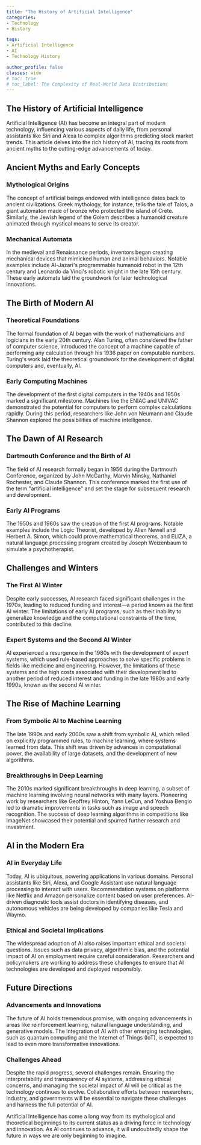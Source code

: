 ```yaml
---
title: "The History of Artificial Intelligence"
categories:
- Technology
- History

tags:
- Artificial Intelligence
- AI
- Technology History

author_profile: false
classes: wide
# toc: true
# toc_label: The Complexity of Real-World Data Distributions
---
```


## The History of Artificial Intelligence

Artificial Intelligence (AI) has become an integral part of modern technology, influencing various aspects of daily life, from personal assistants like Siri and Alexa to complex algorithms predicting stock market trends. This article delves into the rich history of AI, tracing its roots from ancient myths to the cutting-edge advancements of today.

## Ancient Myths and Early Concepts

### Mythological Origins

The concept of artificial beings endowed with intelligence dates back to ancient civilizations. Greek mythology, for instance, tells the tale of Talos, a giant automaton made of bronze who protected the island of Crete. Similarly, the Jewish legend of the Golem describes a humanoid creature animated through mystical means to serve its creator.

### Mechanical Automata

In the medieval and Renaissance periods, inventors began creating mechanical devices that mimicked human and animal behaviors. Notable examples include Al-Jazari's programmable humanoid robot in the 12th century and Leonardo da Vinci's robotic knight in the late 15th century. These early automata laid the groundwork for later technological innovations.

## The Birth of Modern AI

### Theoretical Foundations

The formal foundation of AI began with the work of mathematicians and logicians in the early 20th century. Alan Turing, often considered the father of computer science, introduced the concept of a machine capable of performing any calculation through his 1936 paper on computable numbers. Turing's work laid the theoretical groundwork for the development of digital computers and, eventually, AI.

### Early Computing Machines

The development of the first digital computers in the 1940s and 1950s marked a significant milestone. Machines like the ENIAC and UNIVAC demonstrated the potential for computers to perform complex calculations rapidly. During this period, researchers like John von Neumann and Claude Shannon explored the possibilities of machine intelligence.

## The Dawn of AI Research

### Dartmouth Conference and the Birth of AI

The field of AI research formally began in 1956 during the Dartmouth Conference, organized by John McCarthy, Marvin Minsky, Nathaniel Rochester, and Claude Shannon. This conference marked the first use of the term "artificial intelligence" and set the stage for subsequent research and development.

### Early AI Programs

The 1950s and 1960s saw the creation of the first AI programs. Notable examples include the Logic Theorist, developed by Allen Newell and Herbert A. Simon, which could prove mathematical theorems, and ELIZA, a natural language processing program created by Joseph Weizenbaum to simulate a psychotherapist.

## Challenges and Winters

### The First AI Winter

Despite early successes, AI research faced significant challenges in the 1970s, leading to reduced funding and interest—a period known as the first AI winter. The limitations of early AI programs, such as their inability to generalize knowledge and the computational constraints of the time, contributed to this decline.

### Expert Systems and the Second AI Winter

AI experienced a resurgence in the 1980s with the development of expert systems, which used rule-based approaches to solve specific problems in fields like medicine and engineering. However, the limitations of these systems and the high costs associated with their development led to another period of reduced interest and funding in the late 1980s and early 1990s, known as the second AI winter.

## The Rise of Machine Learning

### From Symbolic AI to Machine Learning

The late 1990s and early 2000s saw a shift from symbolic AI, which relied on explicitly programmed rules, to machine learning, where systems learned from data. This shift was driven by advances in computational power, the availability of large datasets, and the development of new algorithms.

### Breakthroughs in Deep Learning

The 2010s marked significant breakthroughs in deep learning, a subset of machine learning involving neural networks with many layers. Pioneering work by researchers like Geoffrey Hinton, Yann LeCun, and Yoshua Bengio led to dramatic improvements in tasks such as image and speech recognition. The success of deep learning algorithms in competitions like ImageNet showcased their potential and spurred further research and investment.

## AI in the Modern Era

### AI in Everyday Life

Today, AI is ubiquitous, powering applications in various domains. Personal assistants like Siri, Alexa, and Google Assistant use natural language processing to interact with users. Recommendation systems on platforms like Netflix and Amazon personalize content based on user preferences. AI-driven diagnostic tools assist doctors in identifying diseases, and autonomous vehicles are being developed by companies like Tesla and Waymo.

### Ethical and Societal Implications

The widespread adoption of AI also raises important ethical and societal questions. Issues such as data privacy, algorithmic bias, and the potential impact of AI on employment require careful consideration. Researchers and policymakers are working to address these challenges to ensure that AI technologies are developed and deployed responsibly.

## Future Directions

### Advancements and Innovations

The future of AI holds tremendous promise, with ongoing advancements in areas like reinforcement learning, natural language understanding, and generative models. The integration of AI with other emerging technologies, such as quantum computing and the Internet of Things (IoT), is expected to lead to even more transformative innovations.

### Challenges Ahead

Despite the rapid progress, several challenges remain. Ensuring the interpretability and transparency of AI systems, addressing ethical concerns, and managing the societal impact of AI will be critical as the technology continues to evolve. Collaborative efforts between researchers, industry, and governments will be essential to navigate these challenges and harness the full potential of AI.

Artificial Intelligence has come a long way from its mythological and theoretical beginnings to its current status as a driving force in technology and innovation. As AI continues to advance, it will undoubtedly shape the future in ways we are only beginning to imagine.
